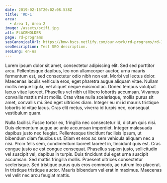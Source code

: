 ```yaml
---
date: 2019-02-15T20:02:08.538Z
title: 'RD-1'
area:
  - Area 1, Area 2
image: /assets/scifi.jpg
alt: PLACEHOLDER
page: rd-programs
seoCanonicalUrl: https://bmw-bscs.netlify.com/our-work/rd-programs/rd-1
seoDescription: Test SEO description.
seoLang: en-us
---
```


Lorem ipsum dolor sit amet, consectetur adipiscing elit. Sed sed porttitor arcu. Pellentesque dapibus, leo non ullamcorper auctor, urna mauris fermentum est, sed consectetur odio nibh non est. Morbi vel lectus dolor. Maecenas iaculis vehicula eros, eget pharetra augue aliquam vitae. Nullam mollis neque ligula, vel aliquet neque euismod ac. Donec tempus volutpat lacus vitae laoreet. Phasellus vel nibh ut libero lobortis accumsan. Vivamus convallis mattis mi at mollis. Cras vitae nulla scelerisque, mollis purus sit amet, convallis mi. Sed eget ultricies diam. Integer eu mi id mauris tristique lobortis id vitae lacus. Cras elit metus, viverra id turpis nec, consequat vestibulum quam.

Nulla facilisi. Fusce tortor ex, fringilla nec consectetur id, dictum quis nisi. Duis elementum augue ac ante accumsan imperdiet. Integer malesuada dapibus justo nec feugiat. Pellentesque tincidunt facilisis ipsum, ut bibendum diam faucibus ut. Etiam et eros ac sem vehicula aliquam nec a nisi. Proin felis sem, condimentum laoreet laoreet in, tincidunt quis est. Cras congue justo ac est congue consequat. Phasellus sapien justo, sollicitudin vel suscipit vel, dapibus in turpis. Duis tincidunt dui eget urna suscipit accumsan. Sed mattis fringilla mollis. Praesent ultrices consectetur scelerisque. Sed tristique purus quis eros commodo, ac rutrum leo placerat. In tristique tristique auctor. Mauris bibendum vel erat in maximus. Maecenas vel velit nec arcu feugiat mattis.

